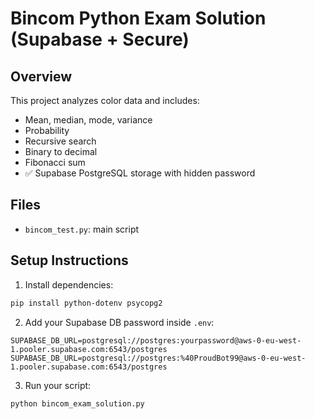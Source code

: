 
# Bincom Python Exam Solution (Supabase + Secure)

## Overview

This project analyzes color data and includes:
- Mean, median, mode, variance
- Probability
- Recursive search
- Binary to decimal
- Fibonacci sum
- ✅ Supabase PostgreSQL storage with hidden password

## Files
- `bincom_test.py`: main script


## Setup Instructions

1. Install dependencies:
```bash
pip install python-dotenv psycopg2
```

2. Add your Supabase DB password inside `.env`:
```
SUPABASE_DB_URL=postgresql://postgres:yourpassword@aws-0-eu-west-1.pooler.supabase.com:6543/postgres
SUPABASE_DB_URL=postgresql://postgres:%40ProudBot99@aws-0-eu-west-1.pooler.supabase.com:6543/postgres

```

3. Run your script:
```bash
python bincom_exam_solution.py
```


